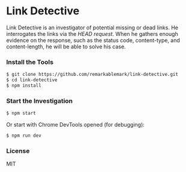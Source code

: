# Link Detective

Link Detective is an investigator of potential missing or dead links. He interrogates the links via the _HEAD request_. When he gathers enough evidence on the response, such as the status code, content-type, and content-length, he will be able to solve his case.

### Install the Tools

```sh
$ git clone https://github.com/remarkablemark/link-detective.git
$ cd link-detective
$ npm install
```

### Start the Investigation

```sh
$ npm start
```

Or start with Chrome DevTools opened (for debugging):

```sh
$ npm run dev
```

### License

MIT
